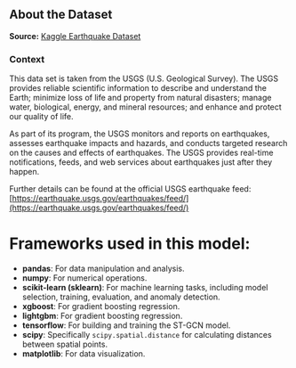 ## About the Dataset

**Source:** [Kaggle Earthquake Dataset](https://www.kaggle.com/datasets/farazrahman/earthquake)

### Context

This data set is taken from the USGS (U.S. Geological Survey). The USGS provides reliable scientific information to describe and understand the Earth; minimize loss of life and property from natural disasters; manage water, biological, energy, and mineral resources; and enhance and protect our quality of life.

As part of its program, the USGS monitors and reports on earthquakes, assesses earthquake impacts and hazards, and conducts targeted research on the causes and effects of earthquakes. The USGS provides real-time notifications, feeds, and web services about earthquakes just after they happen.

Further details can be found at the official USGS earthquake feed:
[https://earthquake.usgs.gov/earthquakes/feed/](https://earthquake.usgs.gov/earthquakes/feed/)

# Frameworks used in this model:
- **pandas**: For data manipulation and analysis.  
- **numpy**: For numerical operations.  
- **scikit-learn (sklearn)**: For machine learning tasks, including model selection, training, evaluation, and anomaly detection.  
- **xgboost**: For gradient boosting regression.  
- **lightgbm**: For gradient boosting regression.  
- **tensorflow**: For building and training the ST-GCN model.  
- **scipy**: Specifically `scipy.spatial.distance` for calculating distances between spatial points.  
- **matplotlib**: For data visualization.  

